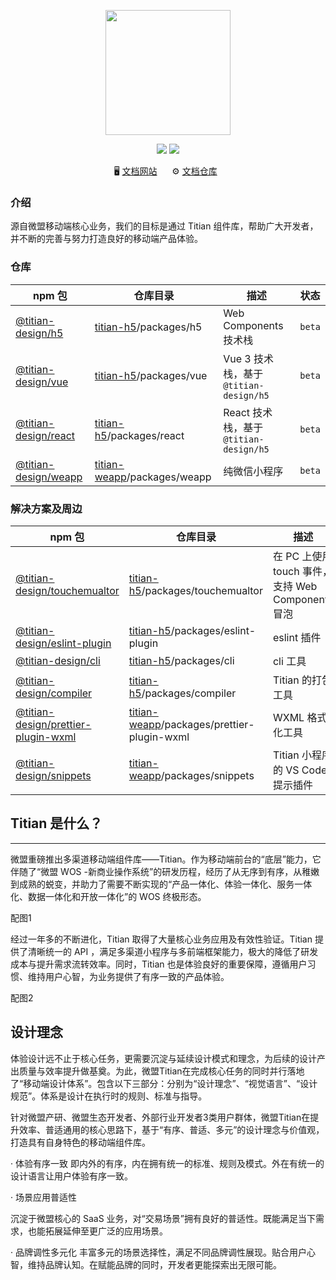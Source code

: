 <p align="center">
<img src="https://cdn2.weimob.com/saas/saas-fe-sirius-orion-node/production/157/titian-logo.png" width="200" />
</p>

<p align="center" style="text-align: center">
  <img src="https://img.shields.io/npm/v/titian-h5.svg?style=flat&color=fa2c19" />
  <img src="https://img.shields.io/npm/dm/titian-h5.svg?style=flat-square&color=green" />
</p>

<p align="center">
  🖥️&nbsp;<a href="https://titian.design.weimob.com/">文档网站</a>
  &nbsp;&nbsp;&nbsp;&nbsp;
  ⚙️&nbsp;<a href="https://github.com/weimob-tech/titian-h5">文档仓库</a>
  &nbsp;
</p>


### 介绍

源自微盟移动端核心业务，我们的目标是通过 Titian 组件库，帮助广大开发者，并不断的完善与努力打造良好的移动端产品体验。

### 仓库

| npm 包                                                                     | 仓库目录                                                                   | 描述                                   | 状态   |
| -------------------------------------------------------------------------- | -------------------------------------------------------------------------- | -------------------------------------- | ------ |
| [@titian-design/h5](https://www.npmjs.com/package/@titian-design/h5)       | [titian-h5](https://github.com/weimob-tech/titian-h5)/packages/h5          | Web Components 技术栈                  | `beta` |
| [@titian-design/vue](https://www.npmjs.com/package/@titian-design/vue)     | [titian-h5](https://github.com/weimob-tech/titian-h5)/packages/vue         | Vue 3 技术栈，基于 `@titian-design/h5` | `beta` |
| [@titian-design/react](https://www.npmjs.com/package/@titian-design/react) | [titian-h5](https://github.com/weimob-tech/titian-h5)/packages/react       | React 技术栈，基于 `@titian-design/h5` | `beta` |
| [@titian-design/weapp](https://www.npmjs.com/package/@titian-design/weapp) | [titian-weapp](https://github.com/weimob-tech/titian-weapp)/packages/weapp | 纯微信小程序                           | `beta` |

### 解决方案及周边

| npm 包                                                                                                   | 仓库目录                                                                                  | 描述                                              | 状态   |
| -------------------------------------------------------------------------------------------------------- | ----------------------------------------------------------------------------------------- | ------------------------------------------------- | ------ |
| [@titian-design/touchemualtor](https://www.npmjs.com/package/@titian-design/touchemualtor)               | [titian-h5](https://github.com/weimob-tech/titian-h5)/packages/touchemualtor              | 在 PC 上使用 touch 事件，支持 Web Components 冒泡 | `beta` |
| [@titian-design/eslint-plugin](https://www.npmjs.com/package/@titian-design/eslint-plugin)               | [titian-h5](https://github.com/weimob-tech/titian-h5)/packages/eslint-plugin              | eslint 插件                                       | `beta` |
| [@titian-design/cli](https://www.npmjs.com/package/@titian-design/cli)                                   | [titian-h5](https://github.com/weimob-tech/titian-h5)/packages/cli                        | cli 工具                                          | `beta` |
| [@titian-design/compiler](https://www.npmjs.com/package/@titian-design/compiler)                         | [titian-h5](https://github.com/weimob-tech/titian-h5)/packages/compiler                   | Titian 的打包工具                                 | `beta` |
| [@titian-design/prettier-plugin-wxml](https://www.npmjs.com/package/@titian-design/prettier-plugin-wxml) | [titian-weapp](https://github.com/weimob-tech/titian-weapp)/packages/prettier-plugin-wxml | WXML 格式化工具                                   | `beta` |
| [@titian-design/snippets](https://www.npmjs.com/package/@titian-design/snippets)                         | [titian-weapp](https://github.com/weimob-tech/titian-weapp)/packages/snippets             | Titian 小程序的 VS Code 提示插件                  | `beta` |

## Titian 是什么？
---
微盟重磅推出多渠道移动端组件库——Titian。作为移动端前台的“底层”能力，它伴随了“微盟 WOS -新商业操作系统”的研发历程，经历了从无序到有序，从稚嫩到成熟的蜕变，并助力了需要不断实现的“产品一体化、体验一体化、服务一体化、数据一体化和开放一体化”的 WOS 终极形态。

配图1

经过一年多的不断进化，Titian 取得了大量核心业务应用及有效性验证。Titian 提供了清晰统一的 API ，满足多渠道小程序与多前端框架能力，极大的降低了研发成本与提升需求流转效率。同时，Titian 也是体验良好的重要保障，遵循用户习惯、维持用户心智，为业务提供了有序一致的产品体验。

配图2

## 设计理念

体验设计远不止于核心任务，更需要沉淀与延续设计模式和理念，为后续的设计产出质量与效率提升做基奠。为此，微盟Titian在完成核心任务的同时并行落地了“移动端设计体系”。包含以下三部分：分别为“设计理念”、“视觉语言”、“设计规范”。体系是设计在执行时的规则、标准与指导。

针对微盟产研、微盟生态开发者、外部行业开发者3类用户群体，微盟Titian在提升效率、普适通用的核心思路下，基于“有序、普适、多元”的设计理念与价值观，打造具有自身特色的移动端组件库。

· 体验有序一致
即内外的有序，内在拥有统一的标准、规则及模式。外在有统一的设计语言让用户体验有序一致。

· 场景应用普适性

沉淀于微盟核心的 SaaS 业务，对“交易场景”拥有良好的普适性。既能满足当下需求，也能拓展延伸至更广泛的应用场景。

· 品牌调性多元化
丰富多元的场景选择性，满足不同品牌调性展现。贴合用户心智，维持品牌认知。在赋能品牌的同时，开发者更能探索出无限可能。


